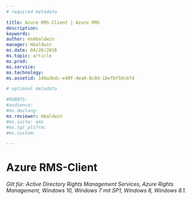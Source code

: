 ```yaml
---
# required metadata

title: Azure RMS-Client | Azure RMS
description:
keywords:
author: msmbaldwin
manager: mbaldwin
ms.date: 04/28/2016
ms.topic: article
ms.prod:
ms.service:
ms.technology:
ms.assetid: 148a3bdc-e40f-4ea9-8c0d-1befbf59cbfd

# optional metadata

#ROBOTS:
#audience:
#ms.devlang:
ms.reviewer: mbaldwin
#ms.suite: ems
#ms.tgt_pltfrm:
#ms.custom:

---
```


# Azure RMS-Client

*Gilt für: Active Directory Rights Management Services, Azure Rights Management, Windows 10, Windows 7 mit SP1, Windows 8, Windows 8.1.*



<!--HONumber=Apr16_HO4-->


